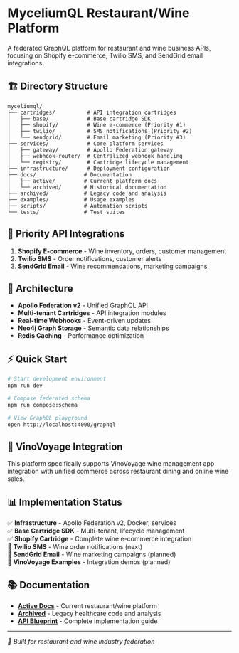# MyceliumQL Restaurant/Wine Platform

A federated GraphQL platform for restaurant and wine business APIs, focusing on Shopify e-commerce, Twilio SMS, and SendGrid email integrations.

## 🏗️ Directory Structure

```
myceliumql/
├── cartridges/          # API integration cartridges
│   ├── base/            # Base cartridge SDK
│   ├── shopify/         # Wine e-commerce (Priority #1)
│   ├── twilio/          # SMS notifications (Priority #2)
│   └── sendgrid/        # Email marketing (Priority #3)
├── services/            # Core platform services
│   ├── gateway/         # Apollo Federation gateway
│   ├── webhook-router/  # Centralized webhook handling
│   └── registry/        # Cartridge lifecycle management
├── infrastructure/      # Deployment configuration
├── docs/               # Documentation
│   ├── active/         # Current platform docs
│   └── archived/       # Historical documentation
├── archived/           # Legacy code and analysis
├── examples/           # Usage examples
├── scripts/            # Automation scripts
└── tests/              # Test suites
```

## 🎯 Priority API Integrations

1. **Shopify E-commerce** - Wine inventory, orders, customer management
2. **Twilio SMS** - Order notifications, customer alerts  
3. **SendGrid Email** - Wine recommendations, marketing campaigns

## 🚀 Architecture

- **Apollo Federation v2** - Unified GraphQL API
- **Multi-tenant Cartridges** - API integration modules
- **Real-time Webhooks** - Event-driven updates
- **Neo4j Graph Storage** - Semantic data relationships
- **Redis Caching** - Performance optimization

## ⚡ Quick Start

```bash
# Start development environment
npm run dev

# Compose federated schema
npm run compose:schema

# View GraphQL playground
open http://localhost:4000/graphql
```

## 🍷 VinoVoyage Integration

This platform specifically supports VinoVoyage wine management app integration with unified commerce across restaurant dining and online wine sales.

## 📊 Implementation Status

✅ **Infrastructure** - Apollo Federation v2, Docker, services  
✅ **Base Cartridge SDK** - Multi-tenant, lifecycle management  
✅ **Shopify Cartridge** - Complete wine e-commerce integration  
🚧 **Twilio SMS** - Wine order notifications (next)  
🚧 **SendGrid Email** - Wine marketing campaigns (planned)  
🚧 **VinoVoyage Examples** - Integration demos (planned)  

## 📚 Documentation

- **[Active Docs](docs/active/)** - Current restaurant/wine platform
- **[Archived](archived/)** - Legacy healthcare code and analysis
- **[API Blueprint](docs/active/API_Integration_Blueprint.md)** - Complete implementation guide

---

*🍷 Built for restaurant and wine industry federation*